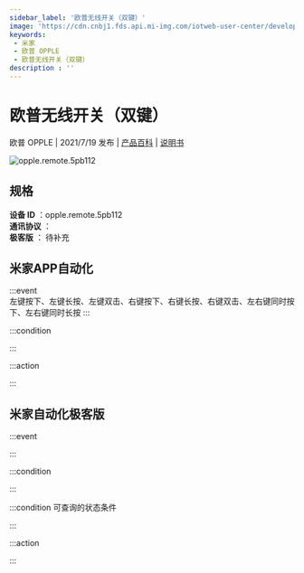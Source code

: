 ```yaml
---
sidebar_label: '欧普无线开关（双键）'
image: 'https://cdn.cnbj1.fds.api.mi-img.com/iotweb-user-center/developer_1679069629689hsGnjcK0.png?GalaxyAccessKeyId=AKVGLQWBOVIRQ3XLEW&Expires=9223372036854775807&Signature=ZlQYGxPY6zNKluOJr94t1JpJAeY='
keywords: 
 - 米家
 - 欧普 OPPLE
 - 欧普无线开关（双键）
description : ''
---
```

# 欧普无线开关（双键）

欧普 OPPLE | 2021/7/19 发布 | [产品百科](https://home.mi.com/webapp/content/baike/product/index.html?model=opple.remote.5pb112/) | [说明书](https://home.mi.com/views/introduction.html?model=opple.remote.5pb112&region=cn)

![opple.remote.5pb112](https://cdn.cnbj1.fds.api.mi-img.com/iotweb-user-center/developer_1679069629689hsGnjcK0.png?GalaxyAccessKeyId=AKVGLQWBOVIRQ3XLEW&Expires=9223372036854775807&Signature=ZlQYGxPY6zNKluOJr94t1JpJAeY=)

## 规格  
> 
**设备 ID** ：opple.remote.5pb112  
**通讯协议** ：  
**极客版**  ： 待补充 


## 米家APP自动化  

:::event  
左键按下、左键长按、左键双击、右键按下、右键长按、右键双击、左右键同时按下、左右键同时长按
:::

:::condition  

:::

:::action   

:::

## 米家自动化极客版  

:::event  

:::

:::condition  

:::

:::condition 可查询的状态条件  

:::

:::action  

:::

        
